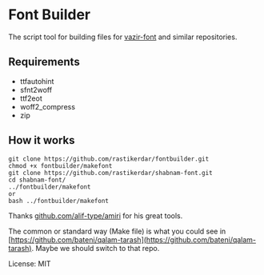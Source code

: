 # Font Builder
The script tool for building files for [vazir-font](https://github.com/rastikerdar/vazir-font) and similar repositories.

## Requirements
- ttfautohint
- sfnt2woff
- ttf2eot
- woff2_compress
- zip

## How it works
``` 
git clone https://github.com/rastikerdar/fontbuilder.git
chmod +x fontbuilder/makefont
git clone https://github.com/rastikerdar/shabnam-font.git
cd shabnam-font/
../fontbuilder/makefont
or 
bash ../fontbuilder/makefont
```

Thanks [github.com/alif-type/amiri](https://github.com/alif-type/amiri) for his great tools.

The common or standard way (Make file) is what you could see in [https://github.com/bateni/qalam-tarash](https://github.com/bateni/qalam-tarash). Maybe we should switch to that repo.

License: MIT

